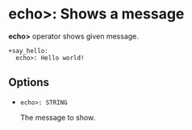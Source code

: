 # echo>: Shows a message

**echo>** operator shows given message.


    +say_hello:
      echo>: Hello world!

## Options

* `echo>: STRING`

  The message to show.

